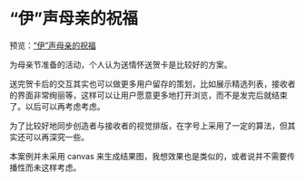 # “伊”声母亲的祝福

预览：[“伊”声母亲的祝福](https://forever-z-133.github.io/small-works/2/bbb-mother-day/)

为母亲节准备的活动，个人认为送情怀送贺卡是比较好的方案。

送完贺卡后的交互其实也可以做更多用户留存的策划，比如展示精选列表，接收者的界面非常绚丽等，这样可以让用户愿意更多地打开浏览，而不是发完后就结束了。以后可以再考虑考虑。

为了比较好地同步创造者与接收者的视觉排版，在字号上采用了一定的算法，但其实还可以再深究一些。

本案例并未采用 canvas 来生成结果图，我想效果也是类似的，或者说并不需要传播性而未这样考虑。